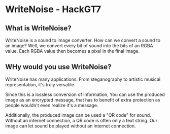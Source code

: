 # WriteNoise - HackGT7

## What is WriteNoise?

WriteNoise is a sound to image converter. How can we convert a sound to an image? Well, we convert every bit of sound into the bits of an RGBA value. Each RGBA value then becomes a pixel in the final image.

## WHy would you use WriteNoise?

WriteNoise has many applications. From steganography to artistic musical representation, it's truly versatile.

Since this is a lossless conversion of information, You can use the produced image as an encrypted message, that has to benefit of extra protection as people wouldn't even realize it's a message. 

Additionally, the produced image can be used a "QR code" for sound. Without an internet connection, a QR code is often only a text string. Our image can let sound be played without an internet connection.
